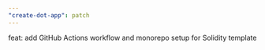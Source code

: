 ```yaml
---
"create-dot-app": patch
---
```


feat: add GitHub Actions workflow and monorepo setup for Solidity template
